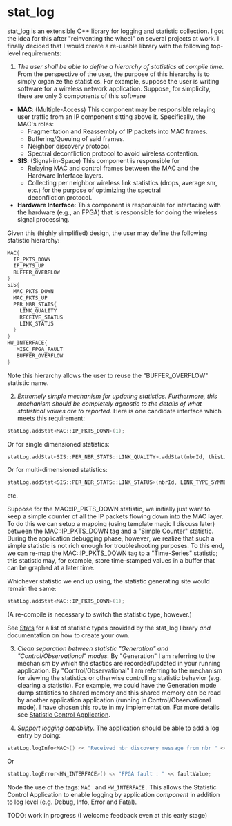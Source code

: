 stat_log
========

stat_log is an extensible C++ library for logging and statistic collection. I got the idea for this after
"reinventing the wheel" on several projects at work.  I finally decided that I would create a re-usable 
library with the following top-level requirements:

1. _The user shall be able to define a hierarchy of statistics at compile time_. From the perspective of the user, the
   purpose of this hierarchy is to simply organize the statistics.  For example, suppose the user is writing software
   for a wireless network application.  Suppose, for simplicity, there are only 3 components of this software
  * **MAC**: (Multiple-Access)  This component may be responsible relaying user traffic from an IP component sitting above it. 
    Specifically, the MAC's roles: 
      * Fragmentation and Reassembly of IP packets into MAC frames.
      * Buffering/Queuing of said frames.
      * Neighbor discovery protocol.
      * Spectral deconfliction protocol to avoid wireless contention.
  * **SIS**: (Signal-in-Space) This component is responsible for
      * Relaying MAC and control frames between the MAC and the Hardware Interface layers.
      * Collecting per neighbor wireless link statistics (drops, average snr, etc.) for the purpose of optimizing the spectral  
        deconfliction protocol. 
  * **Hardware Interface**:  This component is responsible for interfacing with the hardware (e.g., an FPGA) that is
    responsible for doing the wireless signal processing. 
    
   Given this (highly simplified) design, the user may define the following statistic hierarchy:

  ```cpp
  MAC{
    IP_PKTS_DOWN
    IP_PKTS_UP
    BUFFER_OVERFLOW
  }
  SIS{
    MAC_PKTS_DOWN
    MAC_PKTS_UP
    PER_NBR_STATS{
      LINK_QUALITY
      RECEIVE_STATUS
      LINK_STATUS
    }
  }
  HW_INTERFACE{
     MISC_FPGA_FAULT
     BUFFER_OVERFLOW
  }
  ```
  Note this hierarchy allows the user to reuse the "BUFFER_OVERFLOW" statistic name.
  
2. _Extremely simple mechanism for updating statistics.  Furthermore, this mechanism should be completely agnostic to
   the details of what statistical values are to reported._  Here is one candidate interface which meets this
   requirement:

  ```cpp
  statLog.addStat<MAC::IP_PKTS_DOWN>(1);
  ```
  Or for single dimensioned statistics:
  
  ```cpp
  statLog.addStat<SIS::PER_NBR_STATS::LINK_QUALITY>.addStat(nbrId, thisLinkQuality);
  ```
  Or for multi-dimensioned statistics:
  
   ```cpp
  statLog.addStat<SIS::PER_NBR_STATS::LINK_STATUS>(nbrId, LINK_TYPE_SYMMETRIC, 1);
  ```
  etc.
  
  Suppose for the MAC::IP_PKTS_DOWN statistic, we initially just want to keep a simple counter of all the IP packets
  flowing down into the MAC layer.  To do this we can setup a mapping (using template magic I discuss later) between the
  MAC::IP_PKTS_DOWN tag and a "Simple Counter" statistic.  During the application debugging phase, however, we realize
  that such a simple statistic is not rich enough for troubleshooting purposes.  To this end, we can re-map the
  MAC::IP_PKTS_DOWN tag to a "Time-Series" statistic; this statistic may, for example, store time-stamped values in a
  buffer that can be graphed at a later time.  
  
  Whichever statistic we end up using, the statistic generating site would remain the same:
  ```cpp
  statLog.addStat<MAC::IP_PKTS_DOWN>(1);
  ```
  (A re-compile is necessary to switch the statistic type, however.)
  
  See [Stats](doc/statistic_types.md) for a list of statistic types provided by the stat\_log library _and_ documentation on how to create your own.
  
  
3. _Clean separation between statistic "Generation" and "Control/Observational" modes._  By "Generation" I am referring to the mechanism by which the stastics are recorded/updated in your running application.  By "Control/Observational" I am referring to the mechanism for viewing the statistics or otherwise controlling statistic behavior (e.g. clearing a statistic).  For example, we could have the Generation mode dump statistics to shared memory and this shared memory can be read by another application application (running in Control/Observational mode).  I have chosen this route in my implementation.  For more details see [Statistic Control Application](doc/stat_control_app.md).

4. _Support logging capability._   The application should be able to add a log entry by doing:
  ```cpp
  statLog.logInfo<MAC>() << "Received nbr discovery message from nbr " << nbrId;
  ```
  Or
  ```cpp
  statLog.logError<HW_INTERFACE>() << "FPGA fault : " << faultValue;
  ```
  Node the use of the tags: ```MAC ``` and ```HW_INTERFACE.```  This allows the Statistic Control Application to enable  logging by application _component_ in addition to log level (e.g. Debug, Info, Error and Fatal).
  


TODO: work in progress (I welcome feedback even at this early stage)


